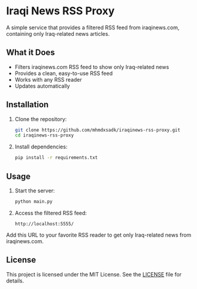 # Iraqi News RSS Proxy

A simple service that provides a filtered RSS feed from iraqinews.com, containing only Iraq-related news articles.

## What it Does

- Filters iraqinews.com RSS feed to show only Iraq-related news
- Provides a clean, easy-to-use RSS feed
- Works with any RSS reader
- Updates automatically

## Installation

1. Clone the repository:

   ```bash
   git clone https://github.com/mhmdxsadk/iraqinews-rss-proxy.git
   cd iraqinews-rss-proxy
   ```

2. Install dependencies:

   ```bash
   pip install -r requirements.txt
   ```

## Usage

1. Start the server:

   ```bash
   python main.py
   ```

2. Access the filtered RSS feed:

   ```
   http://localhost:5555/
   ```

Add this URL to your favorite RSS reader to get only Iraq-related news from iraqinews.com.

## License

This project is licensed under the MIT License. See the [LICENSE](LICENSE) file for details.
